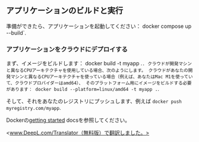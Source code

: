 ## アプリケーションのビルドと実行

準備ができたら、アプリケーションを起動してください：
docker compose up --build`.

### アプリケーションをクラウドにデプロイする

まず、イメージをビルドします： docker build -t myapp .`.
クラウドが開発マシンと異なるCPUアーキテクチャを使用している場合、次のようにします。
クラウドがあなたの開発マシンと異なるCPUアーキテクチャを使っている場合（例えば、あなたはMac M1を使っていて、クラウドプロバイダーはamd64）、
そのプラットフォーム用にイメージをビルドする必要があります：
docker build --platform=linux/amd64 -t myapp .`.

そして、それをあなたのレジストリにプッシュします、例えば `docker push myregistry.com/myapp`.

Dockerの[getting started](https://docs.docker.com/go/get-started-sharing/)
docsを参照してください。

<www.DeepL.com/Translator（無料版）で翻訳しました。>
